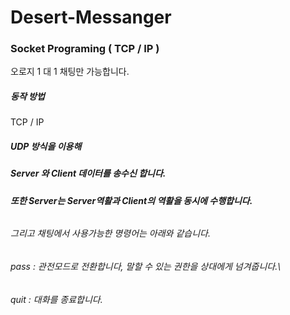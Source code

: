 # Desert-Messanger
### Socket Programing ( TCP / IP )
오로지 1 대 1 채팅만 가능합니다.


##### 동작 방법
TCP / IP 
##### UDP 방식을 이용해 
##### Server 와 Client 데이터를 송수신 합니다.
##### 또한 Server는 Server역활과 Client의 역활을 동시에 수행합니다.
###### 
###### 그리고 채팅에서 사용가능한 명령어는 아래와 같습니다.
###### pass : 관전모드로 전환합니다, 말할 수 있는 권한을 상대에게 넘겨줍니다.\
###### quit : 대화를 종료합니다.


